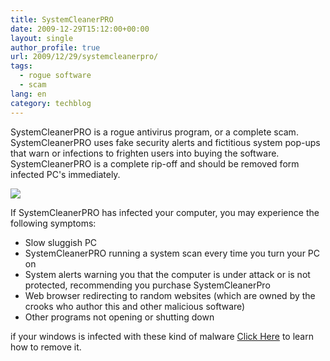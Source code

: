 ```yaml
---
title: SystemCleanerPRO
date: 2009-12-29T15:12:00+00:00
layout: single
author_profile: true
url: 2009/12/29/systemcleanerpro/
tags:
  - rogue software
  - scam
lang: en
category: techblog
---
```

SystemCleanerPRO is a rogue antivirus program, or a complete scam. SystemCleanerPRO uses fake security alerts and fictitious system pop-ups that warn or infections to frighten users into buying the software. SystemCleanerPRO is a complete rip-off and should be removed form infected PC's immediately.

[![](http://4.bp.blogspot.com/_vaUVXcmC3OI/SzoU1QQqWoI/AAAAAAAAAhI/XLFAEbPHKuY/s640/SystemCleanerPro_GUI.jpg)](http://4.bp.blogspot.com/_vaUVXcmC3OI/SzoU1QQqWoI/AAAAAAAAAhI/XLFAEbPHKuY/s1600-h/SystemCleanerPro_GUI.jpg)

If SystemCleanerPRO has infected your computer, you may experience the following symptoms:

  * Slow sluggish PC
  * SystemCleanerPRO running a system scan every time you turn your PC on
  * System alerts warning you that the computer is under attack or is not protected, recommending you purchase SystemCleanerPro
  * Web browser redirecting to random websites (which are owned by the crooks who author this and other malicious software)
  * Other programs not opening or shutting down

if your windows is infected with these kind of malware [Click Here](/knowledge-base/malware-removal/) to learn how to remove it.